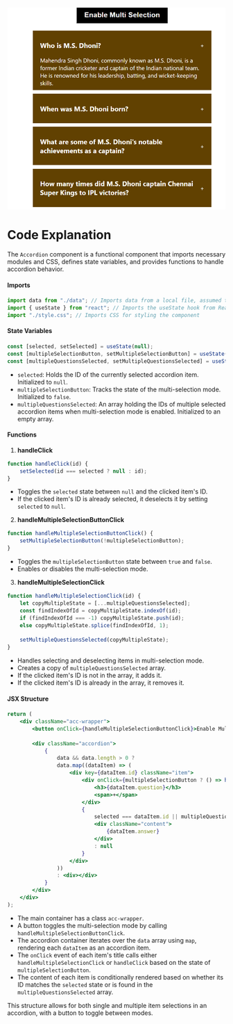 
![alt text](image.png)

# Code Explanation

The `Accordion` component is a functional component that imports necessary modules and CSS, defines state variables, and provides functions to handle accordion behavior.

#### Imports
```javascript
import data from "./data"; // Imports data from a local file, assumed to be an array of objects
import { useState } from "react"; // Imports the useState hook from React
import "./style.css"; // Imports CSS for styling the component
```

#### State Variables
```javascript
const [selected, setSelected] = useState(null);
const [multipleSelectionButton, setMultipleSelectionButton] = useState(false);
const [multipleQuestionsSelected, setMultipleQuestionsSelected] = useState([]);
```
- `selected`: Holds the ID of the currently selected accordion item. Initialized to `null`.
- `multipleSelectionButton`: Tracks the state of the multi-selection mode. Initialized to `false`.
- `multipleQuestionsSelected`: An array holding the IDs of multiple selected accordion items when multi-selection mode is enabled. Initialized to an empty array.

#### Functions

1. **handleClick**
```javascript
function handleClick(id) {
    setSelected(id === selected ? null : id);
}
```
- Toggles the `selected` state between `null` and the clicked item's ID.
- If the clicked item's ID is already selected, it deselects it by setting `selected` to `null`.

2. **handleMultipleSelectionButtonClick**
```javascript
function handleMultipleSelectionButtonClick() {
    setMultipleSelectionButton(!multipleSelectionButton);
}
```
- Toggles the `multipleSelectionButton` state between `true` and `false`.
- Enables or disables the multi-selection mode.

3. **handleMultipleSelectionClick**
```javascript
function handleMultipleSelectionClick(id) {
    let copyMultipleState = [...multipleQuestionsSelected];
    const findIndexOfId = copyMultipleState.indexOf(id);
    if (findIndexOfId === -1) copyMultipleState.push(id);
    else copyMultipleState.splice(findIndexOfId, 1);

    setMultipleQuestionsSelected(copyMultipleState);
}
```
- Handles selecting and deselecting items in multi-selection mode.
- Creates a copy of `multipleQuestionsSelected` array.
- If the clicked item's ID is not in the array, it adds it.
- If the clicked item's ID is already in the array, it removes it.

#### JSX Structure
```jsx
return (
    <div className="acc-wrapper">
        <button onClick={handleMultipleSelectionButtonClick}>Enable Multi Selection</button>

        <div className="accordion">
            {
                data && data.length > 0 ? 
                data.map((dataItem) => (
                    <div key={dataItem.id} className="item">
                        <div onClick={multipleSelectionButton ? () => handleMultipleSelectionClick(dataItem.id) : () => handleClick(dataItem.id)} className="title">
                            <h3>{dataItem.question}</h3>
                            <span>+</span>
                        </div>
                        {
                            selected === dataItem.id || multipleQuestionsSelected.indexOf(dataItem.id) !== -1 ?
                            <div className="content">
                                {dataItem.answer}
                            </div>
                            : null
                        }
                    </div>
                ))
                : <div></div>
            }
        </div>
    </div>
);
```
- The main container has a class `acc-wrapper`.
- A button toggles the multi-selection mode by calling `handleMultipleSelectionButtonClick`.
- The accordion container iterates over the `data` array using `map`, rendering each `dataItem` as an accordion item.
- The `onClick` event of each item's title calls either `handleMultipleSelectionClick` or `handleClick` based on the state of `multipleSelectionButton`.
- The content of each item is conditionally rendered based on whether its ID matches the `selected` state or is found in the `multipleQuestionsSelected` array.

This structure allows for both single and multiple item selections in an accordion, with a button to toggle between modes.
